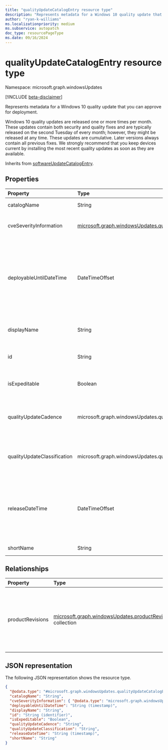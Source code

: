 ```yaml
---
title: "qualityUpdateCatalogEntry resource type"
description: "Represents metadata for a Windows 10 quality update that you can approve for deployment."
author: "ryan-k-williams"
ms.localizationpriority: medium
ms.subservice: autopatch
doc_type: resourcePageType
ms.date: 09/16/2024
---
```


# qualityUpdateCatalogEntry resource type

Namespace: microsoft.graph.windowsUpdates

[!INCLUDE [beta-disclaimer](../../includes/beta-disclaimer.md)]

Represents metadata for a Windows 10 quality update that you can approve for deployment.

Windows 10 quality updates are released one or more times per month. These updates contain both security and quality fixes and are typically released on the second Tuesday of every month; however, they might be released at any time. These updates are cumulative. Later versions always contain all previous fixes. We strongly recommend that you keep devices current by installing the most recent quality updates as soon as they are available.

Inherits from [softwareUpdateCatalogEntry](../resources/windowsupdates-softwareupdatecatalogentry.md).

## Properties

|Property|Type|Description|
|:---|:---|:---|
|catalogName|String|The catalog name of the content. Read-only.|
|cveSeverityInformation|[microsoft.graph.windowsUpdates.qualityUpdateCveSeverityInformation](../resources/windowsupdates-qualityupdatecveseverityinformation.md)|Severity information of the Common Vulnerabilities and Exposures associated with the content.|
|deployableUntilDateTime|DateTimeOffset|The date on which the content is no longer available for deployment. The Timestamp type represents date and time information using ISO 8601 format and is always in UTC time. For example, midnight UTC on Jan 1, 2014 is `2014-01-01T00:00:00Z`. Read-only. Inherited from [softwareUpdateCatalogEntry](../resources/windowsupdates-softwareupdatecatalogentry.md).|
|displayName|String|The display name of the content. Read-only. Inherited from [softwareUpdateCatalogEntry](../resources/windowsupdates-softwareupdatecatalogentry.md).|
|id|String|The unique identifier for the catalog entry. Read-only. Inherited from [softwareUpdateCatalogEntry](../resources/windowsupdates-softwareupdatecatalogentry.md).|
|isExpeditable|Boolean|Indicates whether the content can be deployed as an expedited quality update. Read-only.|
|qualityUpdateCadence|microsoft.graph.windowsUpdates.qualityUpdateCadence|The publishing cadence of the quality update. Possible values are: `monthly`, `outOfBand`, `unknownFutureValue`. Read-only.|
|qualityUpdateClassification|microsoft.graph.windowsUpdates.qualityUpdateClassification|The classification on the quality update. Possible values are: `all`, `security`, `nonSecurity`, `unknownFutureValue`. Read-only.|
|releaseDateTime|DateTimeOffset|The release date of the content. The Timestamp type represents date and time information using ISO 8601 format and is always in UTC time. For example, midnight UTC on Jan 1, 2014 is `2014-01-01T00:00:00Z`. Read-only. Inherited from [softwareUpdateCatalogEntry](../resources/windowsupdates-softwareupdatecatalogentry.md).|
|shortName|String|The short name of the content. Read-only.|

## Relationships

|Property|Type|Description|
|:---|:---|:---|
|productRevisions|[microsoft.graph.windowsUpdates.productRevision](../resources/windowsupdates-productrevision.md) collection|The operating system product revisions that are released as part of this quality update.|

## JSON representation

The following JSON representation shows the resource type.
<!-- {
  "blockType": "resource",
  "keyProperty": "id",
  "@odata.type": "microsoft.graph.windowsUpdates.qualityUpdateCatalogEntry",
  "baseType": "microsoft.graph.windowsUpdates.softwareUpdateCatalogEntry",
  "openType": false
}
-->
``` json
{
  "@odata.type": "#microsoft.graph.windowsUpdates.qualityUpdateCatalogEntry",
  "catalogName": "String",
  "cveSeverityInformation": { "@odata.type": "microsoft.graph.windowsUpdates.qualityUpdateCveSeverityInformation" },
  "deployableUntilDateTime": "String (timestamp)",
  "displayName": "String",
  "id": "String (identifier)",
  "isExpeditable": "Boolean",
  "qualityUpdateCadence": "String",
  "qualityUpdateClassification": "String",
  "releaseDateTime": "String (timestamp)",
  "shortName": "String"
}
```
